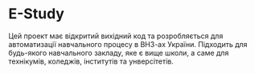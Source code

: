 # E-Study
Цей проект має відкритий вихідний код та розробляється для автоматизації навчального процесу в ВНЗ-ах України. Підходить для будь-якого навчального закладу, яке є вище школи, а саме для технікумів, коледжів, інститутів та унверсітетів.
